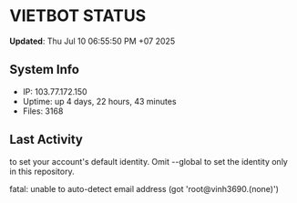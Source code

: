 # VIETBOT STATUS
**Updated**: Thu Jul 10 06:55:50 PM +07 2025

## System Info
- IP: 103.77.172.150
- Uptime: up 4 days, 22 hours, 43 minutes
- Files: 3168

## Last Activity

to set your account's default identity.
Omit --global to set the identity only in this repository.

fatal: unable to auto-detect email address (got 'root@vinh3690.(none)')
